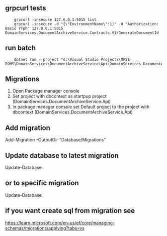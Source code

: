 ﻿## grpcurl tests
        grpcurl -insecure 127.0.0.1:5015 list
        grpcurl -insecure -d "{\"EnvironmentName\":1}" -H "Authorization: Basic YTph" 127.0.0.1:5015 DomainServices.DocumentArchiveService.Contracts.V1/GenerateDocumentId

## run batch
        dotnet run --project "d:\Visual Studio Projects\MPSS-FOMS\DomainServices\DocumentArchiveService\Api\DomainServices.DocumentArchiveService.Api.csproj"

## Migrations
1) Open Package manager console
2) Set project with dbcontext as startpup project (DomainServices.DocumentArchiveService.Api)
3) In package manager console set Default project to the project with dbcontext (DomainServices.DocumentArchiveService.Api)
## Add migration
Add-Migration <YourMigrationName> -OutputDir "Database/Migrations"
## Update database to latest migration
Update-Database
## or to specific migration
Update-Database  <YourMigrationName>
## if you want create sql from migration see
https://learn.microsoft.com/en-us/ef/core/managing-schemas/migrations/applying?tabs=vs